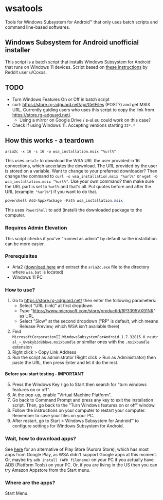 # wsatools
Tools for Windows Subsystem for Android™ that only uses batch scripts and command line-based softwares.

## Windows Subsystem for Android unofficial installer
This script is a batch script that installs Windows Subsystem for Android that runs on Windows 11 devices. Script based on [these instructions](https://www.reddit.com/r/Windows11/comments/qc6z0w/windows_subsystem_for_android_for_dev_channel/) by Reddit user u/Coxxs.

## TODO
 - Turn Windows Features On or Off in batch script
 - curl: https://store.rg-adguard.net/api/GetFiles (POST?) and get MSIX URL. Currently guiding users who uses this script to copy the link from https://store.rg-adguard.net/.
   - Using a mirror on Google Drive / s-ul.eu could work on this case?
 - Check if using Windows 11. Accepting versions starting `22*.*`
   
## How this works - a teardown
```batch
aria2c -x 16 -s 16 -o wsa_installation.msix "%url%"
```
This uses `aria2c` to download the WSA URL the user provided in 16 connections, which accerlates the download. The URL provided by the user is stored on a variable.
Want to change to your preferred downloader? Then change the command to `curl -o wsa_installation.msix "%url%"` or `wget -O wsa_installation.msix "%url%"`. Use your own command? then make sure the URL part is set to `%url%` and that's all. Put quotes before and after the URL (example: `"%url%"`) if you want to do that.
```powershell
powershell Add-AppxPackage -Path wsa_installation.msix
```
This uses `PowerShell` to add (install) the downloaded package to the computer.

### Requires Admin Elevation
This script checks if you've "runned as admin" by default so the installation can be more easier.

### Prerequisites
 - Aria2 ([download here](https://github.com/aria2/aria2/releases/tag/release-1.36.0) and extract the `aria2c.exe` file to the directory where `wsa.bat` is located)
 - Windows 11 PC
 
### How to use?
1. Go to https://store.rg-adguard.net/ then enter the following parameters:
   - Select "URL (link)" at first dropdown
   - Type "https://www.microsoft.com/store/productId/9P3395VX91NR" as URL
   - Select "Slow" at the second dropdown ("RP" is default, which means Release Preview, which WSA isn't available there)
2. Find `MicrosoftCorporationII.WindowsSubsystemForAndroid_1.7.32815.0_neutral_~_8wekyb3d8bbwe.msixbundle` or similiar ones with the `.msixbundle` extension
3. Right click > Copy Link Address
4. Run the script as administrator (Right click > Run as Administrator) then paste the URL, then press Enter and let it do the rest.
#### Before you start testing - IMPORTANT
5. Press the Windows Key / go to Start then search for "turn windows features on or off".  
6. At the pop-up, enable "Virtual Machine Platform".  
7. Go back to Command Prompt and press any key to exit the installation script. Then, go back to the "Turn Windows features on or off" window.  
8. Follow the instructions on your computer to restart your computer. Remember to save your files on your PC.  
9. After restart, go to Start > Windows Subsystem for Android™ to configure settings for Windows Subsystem for Android.  

### Wait, how to download apps?
See [here](https://www.reddit.com/r/Windows11/comments/qcsx37/guide_how_to_install_aurora_store_via_sideloading/) for an alternative of Play Store (Aurora Store), which has most apps from Google Play, as WSA didn't support Google apps at this moment. Or, maybe try `adb install (APK filename)` on your PC if you actually have ADB (Platform Tools) on your PC. Or, if you are living in the US then you can try Amazon Appstore from the Start menu.

### Where are the apps?
Start Menu.
